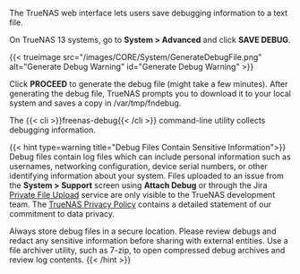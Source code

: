 &NewLine;

The TrueNAS web interface lets users save debugging information to a text file.

On TrueNAS 13 systems, go to **System > Advanced** and click **SAVE DEBUG**.

{{< trueimage src="/images/CORE/System/GenerateDebugFile.png" alt="Generate Debug Warning" id="Generate Debug Warning" >}}

Click **PROCEED** to generate the debug file (might take a few minutes).
After generating the debug file, TrueNAS prompts you to download it to your local system and saves a copy in <file>/var/tmp/fndebug</file>.

The {{< cli >}}freenas-debug{{< /cli >}} command-line utility collects debugging information.

{{< hint type=warning title="Debug Files Contain Sensitive Information">}}
Debug files contain log files which can include personal information such as usernames, networking configuration, device serial numbers, or other identifying information about your system.
Files uploaded to an issue from the **System > Support** screen using **Attach Debug** or through the Jira [Private File Upload](https://ixsystems.atlassian.net/servicedesk/customer/portal/15/group/37/create/153) service are only visible to the TrueNAS development team.
The [TrueNAS Privacy Policy](https://www.ixsystems.com/privacy-policy/) contains a detailed statement of our commitment to data privacy.

Always store debug files in a secure location.
Please review debugs and redact any sensitive information before sharing with external entities.
Use a file archiver utility, such as 7-zip, to open compressed debug archives and review log contents.
{{< /hint >}}
